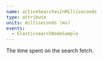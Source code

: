 ```yaml
---
name: activeSearchesInMilliseconds
type: attribute
units: milliseconds (ms)
events:
  - ElasticsearchNodeSample
---
```


The time spent on the search fetch.